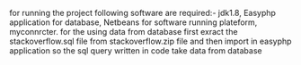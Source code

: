for running the project following software are required:- jdk1.8, Easyphp application for database, Netbeans for software running plateform, myconnrcter. for the using data from database first exract the stackoverflow.sql file from stackoverflow.zip file and then import in easyphp application so the sql query written in code take data from database
